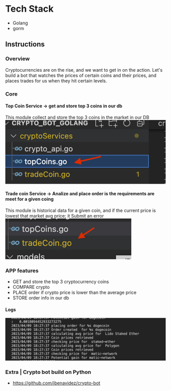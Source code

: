 # Tech Stack
<ul>
<li>Golang</li>
<li>gorm</li>
</ul>
 
## Instructions

### Overview

Cryptocurrencies are on the rise, and we want to get in on the action. Let's build a bot that watches the prices of certain coins and their prices, and places trades for us when they hit certain levels. 


### Core

#### Top Coin Service -> get and store top 3 coins in our db
This module collect and store the top 3 coins in the market in our DB
![Alt text](/git_images/p1.png "test locally" )
#### Trade coin Service -> Analize and place order is the requirements are meet for a given coing
This module is historical data for a given coin, and if the current price is lowest that market avg price; it Submit an error 
![Alt text](/git_images/p2.png "test locally" )
 

 
### APP features
- GET and store the top 3 cryptocurrency coins 
- COMPARE crypto
- PLACE order if crypto price is lower than the average price
- STORE order info in our db

#### Logs 
![Alt text](/git_images/p3.png "test locally" )

### Extra |  Crypto bot build on Python 
- https://github.com/jbenavidez/crypto-bot
 